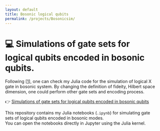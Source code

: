 ```yaml
---
layout: default
title: Bosonic logical qubits
permalink: /projects/Bosonicsim/
---
```


# 💻 Simulations of gate sets for logical qubits encoded in bosonic qubits.

[1]: https://www.nature.com/articles/s41467-017-00045-1

Following [[1]], one can check my Julia code for the simulation of logical X gate in bosonic system. By changing the definition of fideity, Hilbert space dimension, one could perform other gate sets and encoding process.

👉 [Simulations of gate sets for logical qubits encoded in bosonic qubits](https://github.com/Liucy3164/Simulations-of-gate-sets-for-logical-qubits-encoded-in-bosonic-qubits)

This repository contains my Julia notebooks (`.ipynb`) for simulating gate sets of logical qubits encoded in bosonic modes.  
You can open the notebooks directly in Jupyter using the Julia kernel.
